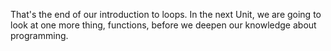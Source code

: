 That's the end of our introduction to loops. In the next Unit, we are going to look at one more thing, functions, before we deepen our knowledge about programming.

